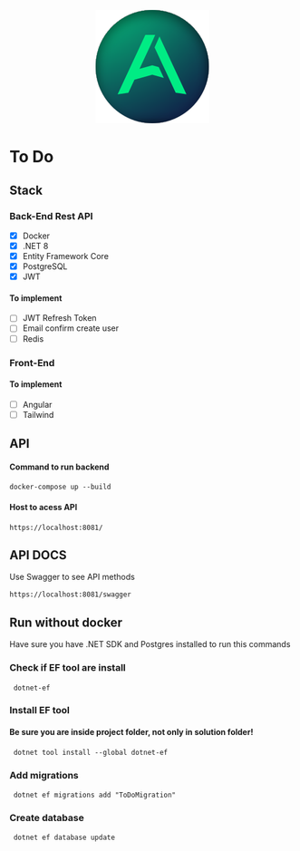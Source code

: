 <p align="center">
  <a href="https://oficialexdev.github.io/portifolio/#/" target="_blank"><img src="./a.svg" width="200" alt="Alex Logo" /></a>
</p>

# To Do 
## Stack
### Back-End Rest API
- [X]   Docker
- [X]   .NET 8 
- [X]   Entity Framework Core
- [X]   PostgreSQL
- [X]   JWT
#### To implement
- [ ]   JWT Refresh Token
- [ ]   Email confirm create user
- [ ]   Redis
### Front-End
#### To implement
- [ ]   Angular
- [ ]   Tailwind

## API
#### Command to run backend
```
docker-compose up --build
``` 
#### Host to acess API
``` 
https://localhost:8081/
``` 

## API DOCS

Use Swagger to see API methods
``` 
https://localhost:8081/swagger
``` 
 
## Run without docker
Have sure you have .NET SDK and Postgres installed to run this commands 
 ### Check if EF tool are install
```
 dotnet-ef
```
### Install EF tool 
#### Be sure you are inside project folder, not only in solution folder!
```
 dotnet tool install --global dotnet-ef
```
### Add migrations
```
 dotnet ef migrations add "ToDoMigration"
```
### Create database
```
 dotnet ef database update
```
